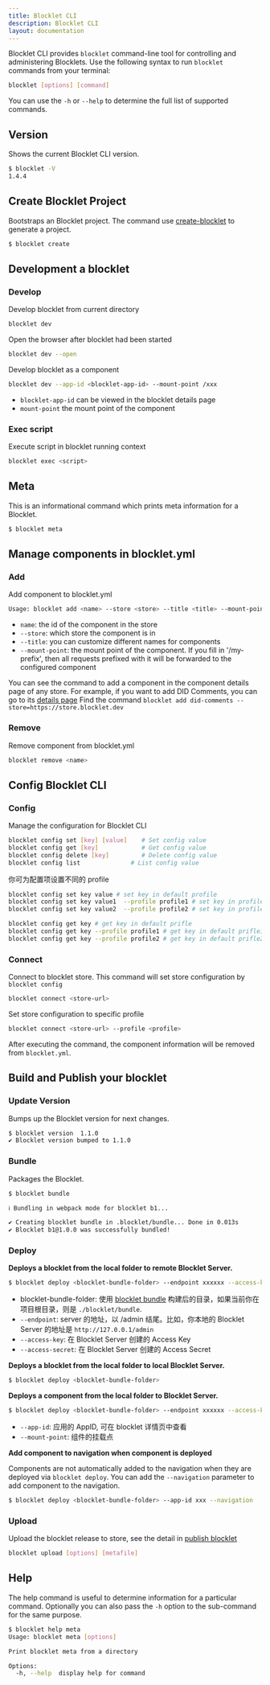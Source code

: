 ```yaml
---
title: Blocklet CLI
description: Blocklet CLI
layout: documentation
---
```


Blocklet CLI provides `blocklet` command-line tool for controlling and administering Blocklets. Use the following syntax to run `blocklet` commands from your terminal:

```bash
blocklet [options] [command]
```

You can use the `-h` or `--help` to determine the full list of supported commands.

## Version

Shows the current Blocklet CLI version.

```bash
$ blocklet -V
1.4.4
```

## Create Blocklet Project

Bootstraps an Blocklet project. The command use [create-blocklet](https://www.createblocklet.dev/docs) to generate a project.

```bash
$ blocklet create
```

## Development a blocklet

### Develop

Develop blocklet from current directory

```bash
blocklet dev
```

Open the browser after blocklet had been started

```bash
blocklet dev --open
```

Develop blocklet as a component

```bash
blocklet dev --app-id <blocklet-app-id> --mount-point /xxx
```

- `blocklet-app-id` can be viewed in the blocklet details page
- `mount-point` the mount point of the component

### Exec script

Execute script in blocklet running context

```bash
blocklet exec <script>
```

## Meta

This is an informational command which prints meta information for a Blocklet.

```bash
$ blocklet meta
```

## Manage components in blocklet.yml

### Add

Add component to blocklet.yml

```bash
Usage: blocklet add <name> --store <store> --title <title> --mount-point <mount-point>
```

- `name`: the id of the component in the store
- `--store`: which store the component is in
- `--title`: you can customize different names for components
- `--mount-point`: the mount point of the component. If you fill in '/my-prefix', then all requests prefixed with it will be forwarded to the configured component

You can see the command to add a component in the component details page of any store. For example, if you want to add DID Comments, you can go to its [details page](https://store.blocklet.dev/blocklets/z8ia1WEiBZ7hxURf6LwH21Wpg99vophFwSJdu) Find the command `blocklet add did-comments --store=https://store.blocklet.dev`

### Remove

Remove component from blocklet.yml

```bash
blocklet remove <name>
```

## Config Blocklet CLI

### Config

Manage the configuration for Blocklet CLI

```bash
blocklet config set [key] [value]    # Set config value
blocklet config get [key]            # Get config value
blocklet config delete [key]         # Delete config value
blocklet config list              # List config value
```

你可为配置项设置不同的 profile

```bash
blocklet config set key value # set key in default profile
blocklet config set key value1  --profile profile1 # set key in profile1
blocklet config set key value2  --profile profile2 # set key in profile2

blocklet config get key # get key in default prifle
blocklet config get key --profile profile1 # get key in default prifle1
blocklet config get key --profile profile2 # get key in default prifle2
```

### Connect

Connect to blocklet store. This command will set store configuration by `blocklet config`

```bash
blocklet connect <store-url>
```

Set store configuration to specific profile

```bash
blocklet connect <store-url> --profile <profile>
```

After executing the command, the component information will be removed from `blocklet.yml`.

## Build and Publish your blocklet

### Update Version

Bumps up the Blocklet version for next changes.

```bash
$ blocklet version  1.1.0
✔ Blocklet version bumped to 1.1.0
```

### Bundle

Packages the Blocklet.

```bash
$ blocklet bundle

ℹ Bundling in webpack mode for blocklet b1...

✔ Creating blocklet bundle in .blocklet/bundle... Done in 0.013s
✔ Blocklet b1@1.0.0 was successfully bundled!
```

### Deploy

**Deploys a blocklet from the local folder to remote Blocklet Server.**

```bash
$ blocklet deploy <blocklet-bundle-folder> --endpoint xxxxxx --access-key xxxxxx --access-secret xxxxxx
```

- blocklet-bundle-folder: 使用 [blocklet bundle](/how-to/bundle) 构建后的目录，如果当前你在项目根目录，则是 `./blocklet/bundle`.
- `--endpoint`: server 的地址，以 /admin 结尾。比如，你本地的 Blocklet Server 的地址是 `http://127.0.0.1/admin`
- `--access-key`: 在 Blocklet Server 创建的 Access Key
- `--access-secret`: 在 Blocklet Server 创建的 Access Secret

**Deploys a blocklet from the local folder to local Blocklet Server.**

```bash
$ blocklet deploy <blocklet-bundle-folder>
```

**Deploys a component from the local folder to Blocklet Server.**

```bash
$ blocklet deploy <blocklet-bundle-folder> --endpoint xxxxxx --access-key xxxxxx --access-secret xxxxxx --app-id <blocklet-app-id> --mount-point /xxx`
```

- `--app-id`: 应用的 AppID, 可在 blocklet 详情页中查看
- `--mount-point`: 组件的挂载点

**Add component to navigation when component is deployed**

Components are not automatically added to the navigation when they are deployed via `blocklet deploy`. You can add the `--navigation` parameter to add component to the navigation.

```bash
$ blocklet deploy <blocklet-bundle-folder> --app-id xxx --navigation
```

### Upload

Upload the blocklet release to store, see the detail in [publish blocklet](../publish)

```bash
blocklet upload [options] [metafile]
```

## Help

The help command is useful to determine information for a particular command. Optionally you can also pass the `-h` option to the sub-command for the same purpose.

```bash
$ blocklet help meta
Usage: blocklet meta [options]

Print blocklet meta from a directory

Options:
  -h, --help  display help for command
```

